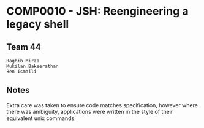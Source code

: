 # COMP0010 - JSH: Reengineering a legacy shell

## Team 44
```
Raghib Mirza
Mukilan Bakeerathan
Ben Ismaili
```

## Notes
Extra care was taken to ensure code matches specification, however where there was ambiguity, applications were written in the style of their equivalent unix commands.
